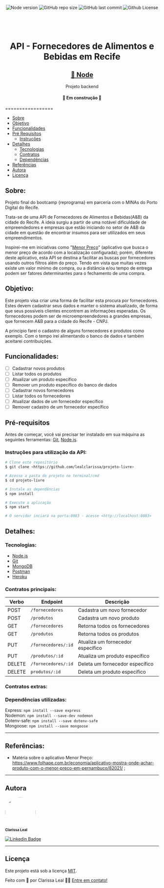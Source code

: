 <p align="center">
  <a> 
    <img alt="Node version" src="https://img.shields.io/badge/node-%3E%3D%206.0.0-brightgreen">
    <img alt="GitHub repo size" src="https://img.shields.io/github/repo-size/lealclarissa/projeto-livre">
    <img alt="GitHub last commit" src="https://img.shields.io/github/last-commit/lealclarissa/projeto-livre">
    <img alt="Github License" src="https://img.shields.io/github/license/lealclarissa/projeto-livre?logo=MIT">
  </a>
</p>

<!-- <h1 align="center">
  <img alt="FAEB Recife" title="#API - Fornecedores de Alimentos e Bebidas em Recife" src="./assets/banner.png" />
</h1> -->

<h1 align="center">
    <br>
    <p align="center">API - Fornecedores de Alimentos e Bebidas em Recife<p>
</h1>

<h2 align="center">
    <a href="https://nodejs.org/pt-br/">🔗 Node</a>
</h2>
<p align="center"> Projeto backend</p>

<h4 align="center"> 
	🚧  Em construção  🚧
</h4>

=================
<!--ts-->
   * [Sobre](##Sobre)
   * [Objetivo](##Objetivo)
   * [Funcionalidades](##Funcionalidades)
   * [Pré Requisitos](##pre-requisitos)
      * [Instruções](###instruções)
   * [Detalhes](##Detalhes)
      * [Tecnologias](###Tecnologias)
      * [Contratos](###Contratos)
      * [Dependências](###Dependências)
   * [Referências](##referências)
   * [Autora](#Autora)
   * [Licença](#Licença)
<!--te-->

## Sobre:

Projeto final do bootcamp {reprograma} em parceria com o MINAs do Porto Digital do Recife.

Trata-se de uma API de Fornecedores de Alimentos e Bebidas(A&B) da cidade do Recife. A ideia surgiu a partir de uma notável dificuldade de empreendedores e empresas que estão iniciando no setor de A&B da cidade em questão de encontrar insumos para ser utilizados em seus empreendimentos.

Inspirei-me em iniciativas como "[Menor Preço](https://play.google.com/store/apps/details?id=br.gov.pr.celepar.sefa.mp&hl=pt_BR)" (aplicativo que busca o menor preço de acordo com a localização configurada); porém, diferente deste aplicativo, esta API se destina a facilitar as buscas por fornecedores usando outros filtros além do preço. Tendo em vista que muitas vezes existe um valor mínimo de compra, ou a distância e/ou tempo de entrega podem ser fatores determinantes para o fechamento de uma compra.

## Objetivo:

Este projeto visa criar uma forma de facilitar esta procura por fornecedores. Estes devem cadastrar seus dados e manter o sistema atualizado, de forma que seus possíveis clientes encontrem as informações esperadas. Os fornecedores podem ser de microempreendedores a grandes empresas, que fornecem A&B para a cidade do Recife - CNPJ.

A princípio farei o cadastro de alguns fornecedores e produtos como exemplo. Com o tempo irei alimentando o banco de dados e também aceitarei contribuições.

## Funcionalidades:

- [ ] Cadastrar novos produtos
- [ ] Listar todos os produtos
- [ ] Atualizar um produto específico
- [ ] Remover um produto específico do banco de dados
- [ ] Cadastrar novos fornecedores
- [ ] Listar todos os fornecedores
- [ ] Atualizar dados de um fornecedor específico
- [ ] Remover cadastro de um fornecedor específico
  
## Pré-requisitos

Antes de começar, você vai precisar ter instalado em sua máquina as seguintes ferramentas:
[Git](https://git-scm.com/), [Node.js](https://nodejs.org/pt-br/). 

### Instruções para utilização da API:

```bash
# Clone este repositório
$ git clone <https://github.com/lealclarissa/projeto-livre>

# Acesse a pasta do projeto no terminal/cmd
$ cd projeto-livre

# Instale as dependências
$ npm install

# Execute a aplicação
$ npm start

# O servidor inciará na porta:8083 - acesse <http://localhost:8083>
```

## Detalhes:

### Tecnologias: 

* [Node.js](https://nodejs.org/en/)  
* [Git](https://git-scm.com/) 
* [MongoDB](https://www.mongodb.com/)  
* [Postman](https://www.postman.com/)
* [Heroku](https://www.heroku.com/)

### Contratos principais:

| Verbo | Endpoint | Descrição |
| ----- | -------- | --------- |
| POST | `/fornecedores` | Cadastra um novo fornecedor
| POST | `/produtos` | Cadastra um novo produto
| GET | `/fornecedores` | Retorna todos os fornecedores
| GET | `/produtos` | Retorna todos os produtos
| PUT | `/fornecedores/:id` | Atualiza um fornecedor específico
| PUT | `/produtos/:id` | Atualiza um produto específico
| DELETE | `/fornecedores/:id` | Deleta um fornecedor específico
| DELETE | `produtos/:id` | Deleta um produto específico

### Contratos extras:

### Dependências utilizadas:

Express: ```npm install --save express```    
Nodemon: ```npm install --save-dev nodemon```  
Dotenv-safe: ```npm install --save dotenv-safe```  
Mongoose: ```npm install --save mongoose``` 

---

## Referências:

* Matéria sobre o aplicativo Menor Preço: https://www.folhape.com.br/economia/aplicativo-mostra-onde-achar-produto-com-o-menor-preco-em-pernambuco/82021/ ;  

---

## Autora

<a>
 <img style="border-radius: 50%;" src="https://avatars2.githubusercontent.com/u/69424163?s=400&u=6c4ceb2494ca08ef4a05454277aee432c6b5644f&v=4" width="100px;" alt=""/>
 <br />
 <sub><b>Clarissa Leal</b></sub></a>

[![Linkedin Badge](https://img.shields.io/badge/-Clarissa-blue?style=flat-square&logo=Linkedin&logoColor=white&link=https://www.linkedin.com/in/clarissa-leal/)](https://www.linkedin.com/in/clarissa-leal/) 

---

## Licença

Este projeto está sob a licença [MIT](./LICENSE.md).

Feito com :purple_heart: por Clarissa Leal 👋🏽 [Entre em contato!](https://www.linkedin.com/in/clarissa-leal/)